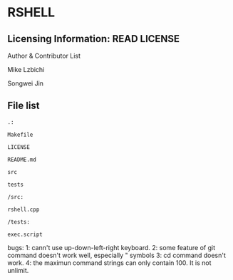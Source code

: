 RSHELL 
===

Licensing Information: READ LICENSE
---

Author & Contributor List

Mike Lzbichi

Songwei Jin

File list
---
```
.:

Makefile

LICENSE

README.md

src

tests
```

```
/src:

rshell.cpp
```

```
/tests:

exec.script
```

bugs:
	1: cann't use up-down-left-right keyboard. 
	2: some feature of git command doesn't work well, especially " symbols
	3: cd command doesn't work.
	4: the maximun command strings can only contain 100. It is not unlimit.

